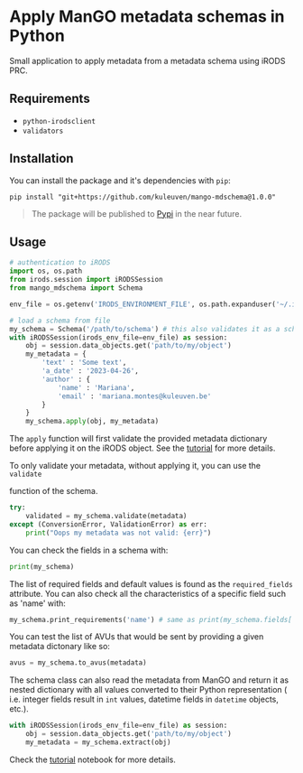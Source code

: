 # Apply ManGO metadata schemas in Python

Small application to apply metadata from a metadata schema using iRODS PRC.

## Requirements

- `python-irodsclient`
- `validators`

## Installation

You can install the package and it's dependencies with `pip`:

```
pip install "git+https://github.com/kuleuven/mango-mdschema@1.0.0"
```

> The package will be published to [Pypi](https://pypi.org/) in the near future.

## Usage

```python
# authentication to iRODS
import os, os.path
from irods.session import iRODSSession
from mango_mdschema import Schema

env_file = os.getenv('IRODS_ENVIRONMENT_FILE', os.path.expanduser('~/.irods/irods_environment.json'))

# load a schema from file
my_schema = Schema('/path/to/schema') # this also validates it as a schema
with iRODSSession(irods_env_file=env_file) as session:
    obj = session.data_objects.get('path/to/my/object')
    my_metadata = {
        'text' : 'Some text',
        'a_date' : '2023-04-26',
        'author' : {
            'name' : 'Mariana',
            'email' : 'mariana.montes@kuleuven.be'
        }
    }
    my_schema.apply(obj, my_metadata)
```

The `apply` function will first validate the provided metadata dictionary
before applying it on the iRODS object. See the [tutorial](tutorial/) for
more details.

To only validate your metadata, without applying it, you can use the `validate`

function of the schema.

```python
try:
    validated = my_schema.validate(metadata)
except (ConversionError, ValidationError) as err:
    print("Oops my metadata was not valid: {err}")
```

You can check the fields in a schema with:

```python
print(my_schema)
```

The list of required fields and default values is found as the `required_fields` attribute.
You can also check all the characteristics of a specific field such as 'name' with:

```python
my_schema.print_requirements('name') # same as print(my_schema.fields['name'])
```

You can test the list of AVUs that would be sent by providing a given
metadata dictonary like so:

```python
avus = my_schema.to_avus(metadata)
```

The schema class can also read the metadata from ManGO and return it as
nested dictionary with all values converted to their Python representation (
i.e. integer fields result in `int` values, datetime fields in `datetime`
objects, etc.).

```python
with iRODSSession(irods_env_file=env_file) as session:
    obj = session.data_objects.get('path/to/my/object')
    my_metadata = my_schema.extract(obj)
```

Check the [tutorial](tutorial/README.ipynb) notebook for more details.
